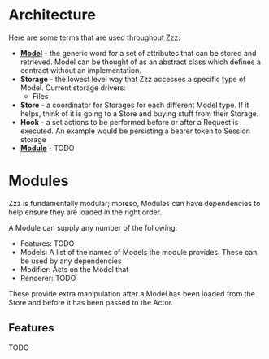 
# Architecture

Here are some terms that are used throughout Zzz:

  - **[Model](./models)** - the generic word for a set of attributes that can be stored and retrieved. Model can be thought of as an abstract class which defines a contract without an implementation.
  - **Storage** - the lowest level way that Zzz accesses a specific type of Model. Current storage drivers:
    - Files
  - **Store** - a coordinator for Storages for each different Model type. If it helps, think of it is going to a Store and buying stuff from their Storage.
  - **Hook** - a set actions to be performed before or after a Request is executed. An example would be persisting a bearer token to Session storage
  - **[Module](./modules)** - TODO


# Modules

Zzz is fundamentally modular; moreso, Modules can have dependencies to help ensure they are loaded in the right order.

A Module can supply any number of the following:

 - Features: TODO
 - Models: A list of the names of Models the module provides. These can be used by any dependencies
 - Modifier: Acts on the Model that
 - Renderer: TODO

These provide extra manipulation after a Model has been loaded from the Store and before it has been passed to the Actor.

## Features

TODO
